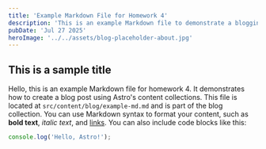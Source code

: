 ```yaml
---
title: 'Example Markdown File for Homework 4'
description: 'This is an example Markdown file to demonstrate a blogging feature for homework 4.'
pubDate: 'Jul 27 2025'
heroImage: '../../assets/blog-placeholder-about.jpg'
---
```


## This is a sample title

Hello, this is an example Markdown file for homework 4. It demonstrates how to create a blog post using Astro's content collections.
This file is located at `src/content/blog/example-md.md` and is part of the blog collection.
You can use Markdown syntax to format your content, such as **bold text**, *italic text*, and [links](https://example.com).
You can also include code blocks like this:

```javascript
console.log('Hello, Astro!');
```
